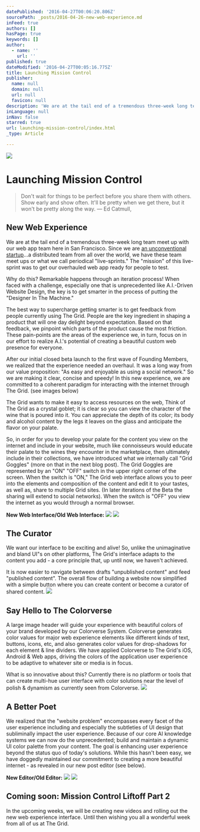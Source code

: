 ```yaml
---
datePublished: '2016-04-27T00:06:20.806Z'
sourcePath: _posts/2016-04-26-new-web-experience.md
inFeed: true
authors: []
hasPage: true
keywords: []
author:
  - name: ''
    url: ''
published: true
dateModified: '2016-04-27T00:05:16.775Z'
title: Launching Mission Control
publisher:
  name: null
  domain: null
  url: null
  favicon: null
description: 'We are at the tail end of a tremendous three-week long team meet up with our web app team here in San Francisco. Since we are an unconventional startup...a distributed team from all over the world, we have these team meet ups or what we call periodical “live-sprints.” The “mission” of this live-sprint was to get our overhauled web app ready for people to test.'
inLanguage: null
inNav: false
starred: true
url: launching-mission-control/index.html
_type: Article

---
```

![](https://the-grid-user-content.s3-us-west-2.amazonaws.com/9eb0b982-d381-4d31-86c9-65d7b5dfc5df.jpg)

# Launching Mission Control

> Don't wait for things to be perfect before you share them with others. Show early and show often. It'll be pretty when we get there, but it won't be pretty along the way. ― Ed Catmull,

## New Web Experience

We are at the tail end of a tremendous three-week long team meet up with our web app team here in San Francisco. Since we are [an unconventional startup][0]...a distributed team from all over the world, we have these team meet ups or what we call periodical "live-sprints." The "mission" of this live-sprint was to get our overhauled web app ready for people to test.

Why do this? Remarkable happens through an iteration process! When faced with a challenge, especially one that is unprecedented like A.I.-Driven Website Design, the key is to get smarter in the process of putting the "Designer In The Machine."

The best way to supercharge getting smarter is to get feedback from people currently using The Grid. People are the key ingredient in shaping a product that will one day delight beyond expectation. Based on that feedback, we pinpoint which parts of the product cause the most friction. These pain-points are the areas of the experience we, in turn, focus on in our effort to realize A.I.'s potential of creating a beautiful custom web presence for everyone.

After our initial closed beta launch to the first wave of Founding Members, we realized that the experience needed an overhaul. It was a long way from our value proposition: "As easy and enjoyable as using a social network." So we are making it clear, concise and speedy! In this new experience, we are committed to a coherent paradigm for interacting with the internet through The Grid. (see images below)

The Grid wants to make it easy to access resources on the web, Think of The Grid as a crystal goblet; it is clear so you can view the character of the wine that is poured into it. You can appreciate the depth of its color; its body and alcohol content by the legs it leaves on the glass and anticipate the flavor on your palate.

So, in order for you to develop your palate for the content you view on the internet and include in your website, much like connoisseurs would educate their palate to the wines they encounter in the marketplace, then ultimately include in their collections, we have introduced what we internally call "Grid Goggles" (more on that in the next blog post). The Grid Goggles are represented by an "ON" "OFF" switch in the upper right corner of the screen. When the switch is "ON," The Grid web interface allows you to peer into the elements and composition of the content and edit it to your tastes, as well as, share to multiple Grid sites. (In later iterations of the Beta the sharing will extend to social networks). When the switch is "OFF" you view the internet as you would through a normal browser.

**New Web Interface/Old Web Interface:**
![](https://s3-us-west-2.amazonaws.com/the-grid-img/p/e186977abefe1fc0f3c93889c06ed36599825189.png)
![](https://s3-us-west-2.amazonaws.com/the-grid-img/p/96d9fb488f40e9874fb36617fcb06073c07614a9.png)

## The Curator

We want our interface to be exciting and alive! So, unlike the unimaginative and bland UI"s on other platforms, The Grid's interface adapts to the content you add - a core principle that, up until now, we haven't achieved.

It is now easier to navigate between drafts "unpublished content" and feed "published content". The overall flow of building a website now simplified with a simple button where you can create content or become a curator of shared content.
![](https://the-grid-user-content.s3-us-west-2.amazonaws.com/9f6f0f08-9c12-4f04-ba94-15d8f12fe29a.jpg)

## Say Hello to The Colorverse

A large image header will guide your experience with beautiful colors of your brand developed by our Colorverse System. Colorverse generates color values for major web experience elements like different kinds of text, buttons, icons, etc, and also generates color values for drop-shadows for each element & line dividers. We have applied Colorverse to The Grid's iOS, Android & Web apps, driving the colors of the application user experience to be adaptive to whatever site or media is in focus.

What is so innovative about this? Currently there is no platform or tools that can create multi-hue user interface with color solutions near the level of polish & dynamism as currently seen from Colorverse.
![](https://the-grid-user-content.s3-us-west-2.amazonaws.com/ae0801bd-4d8d-4548-a664-127772193330.png)

## A Better Poet

We realized that the "website problem" encompasses every facet of the user experience including and especially the subtleties of UI design that subliminally impact the user experience. Because of our core AI knowledge systems we can now do the unprecedented; build and maintain a dynamic UI color palette from your content. The goal is enhancing user experience beyond the status quo of today's solutions. While this hasn't been easy, we have doggedly maintained our commitment to creating a more beautiful internet - as revealed in our new post editor (see below).

**New Editor/Old Editor:**
![](https://s3-us-west-2.amazonaws.com/the-grid-img/p/95b41d2e3bb52e98b2c3691dc7b9bd33260332e1.png)
![](https://the-grid-user-content.s3-us-west-2.amazonaws.com/c7ea76b2-854c-4972-9bc5-cd2bbeb50e26.png)

## Coming soon: Mission Control Liftoff Part 2

In the upcoming weeks, we will be creating new videos and rolling out the new web experience interface. Until then wishing you all a wonderful week from all of us at The Grid.

[0]: https://blog.thegrid.io/an-unconventional-startup/